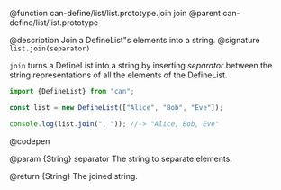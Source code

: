 @function can-define/list/list.prototype.join join
@parent can-define/list/list.prototype

@description Join a DefineList"s elements into a string.
@signature `list.join(separator)`

  `join` turns a DefineList into a string by inserting _separator_ between the string representations
  of all the elements of the DefineList.

  ```js
  import {DefineList} from "can";

  const list = new DefineList(["Alice", "Bob", "Eve"]);

  console.log(list.join(", ")); //-> "Alice, Bob, Eve"
  ```
  @codepen

  @param {String} separator The string to separate elements.

  @return {String} The joined string.
